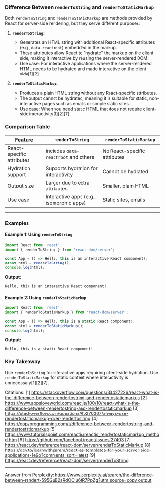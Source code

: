 ### Difference Between `renderToString` and `renderToStaticMarkup`

Both `renderToString` and `renderToStaticMarkup` are methods provided by React for server-side rendering, but they serve
different purposes:

1. **`renderToString`:**

   - Generates an HTML string with additional React-specific attributes (e.g., `data-reactroot`) embedded in the markup.
   - These attributes allow React to "hydrate" the markup on the client side, making it interactive by reusing the
     server-rendered DOM.
   - Use case: For interactive applications where the server-rendered HTML needs to be hydrated and made interactive on the
     client side[1][2].

2. **`renderToStaticMarkup`:**
   - Produces a plain HTML string without any React-specific attributes.
   - The output cannot be hydrated, meaning it is suitable for static, non-interactive pages such as emails or simple static
     sites.
   - Use case: When you need static HTML that does not require client-side interactivity[1][2][7].

### Comparison Table

| Feature                   | `renderToString`                         | `renderToStaticMarkup`       |
| ------------------------- | ---------------------------------------- | ---------------------------- |
| React-specific attributes | Includes `data-reactroot` and others     | No React-specific attributes |
| Hydration support         | Supports hydration for interactivity     | Cannot be hydrated           |
| Output size               | Larger due to extra attributes           | Smaller, plain HTML          |
| Use case                  | Interactive apps (e.g., isomorphic apps) | Static sites, emails         |

---

### Examples

#### Example 1: Using `renderToString`

```javascript
import React from 'react';
import { renderToString } from 'react-dom/server';

const App = () => Hello, this is an interactive React component!;
const html = renderToString();
console.log(html);
```

**Output:**

```html
Hello, this is an interactive React component!
```

#### Example 2: Using `renderToStaticMarkup`

```javascript
import React from 'react';
import { renderToStaticMarkup } from 'react-dom/server';

const App = () => Hello, this is a static React component!;
const html = renderToStaticMarkup();
console.log(html);
```

**Output:**

```html
Hello, this is a static React component!
```

### Key Takeaway

Use `renderToString` for interactive apps requiring client-side hydration. Use `renderToStaticMarkup` for static content
where interactivity is unnecessary[1][2][7].

Citations: [1]
https://stackoverflow.com/questions/33427226/react-what-is-the-difference-between-rendertostring-and-rendertostaticmarkup [2]
https://www.appsloveworld.com/reactjs/100/10/react-what-is-the-difference-between-rendertostring-and-rendertostaticmarkup [3]
https://stackoverflow.com/questions/65276387/always-use-rendertostaticmarkup-over-rendertostring [4]
https://copyprogramming.com/t/difference-between-rendertostring-and-rendertostaticmarkup [5]
https://www.tutorialspoint.com/reactjs/reactjs_rendertostaticmarkup_method.htm [6]
https://github.com/facebook/react/issues/27403 [7] https://react.dev/reference/react-dom/server/renderToStaticMarkup [8]
https://dev.to/learnwithparam/react-as-templates-for-your-server-side-applications-1e9o?comments_sort=latest [9]
https://react.dev/reference/react-dom/server/renderToString

---

Answer from Perplexity:
https://www.perplexity.ai/search/the-difference-between-rendert-595GuB2sRdOClu6fR7PpZg?utm_source=copy_output
